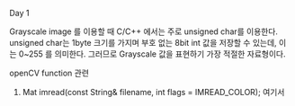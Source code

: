Day 1 

Grayscale image 를 이용할 때 C/C++ 에서는 주로 unsigned char를 이용한다. 
unsigned char는 1byte 크기를 가지며 부호 없는 8bit int 값을 저장할 수 있는데, 이는 0~255 를 의미한다.
그러므로 Grayscale 값을 표현하기 가장 적절한 자료형이다.

openCV function 관련
1. Mat  imread(const String& filename, int flags = IMREAD_COLOR);
여기서 
